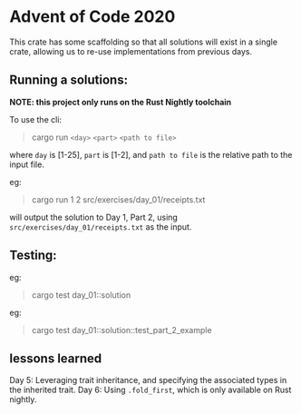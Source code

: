 # Advent of Code 2020

This crate has some scaffolding so that all solutions will exist in a single crate, allowing us to re-use
implementations from previous days.

## Running a solutions:
**NOTE: this project only runs on the Rust Nightly toolchain**

To use the cli:

> cargo run `<day>` `<part>` `<path to file>`

where `day` is [1-25], `part` is [1-2], and `path to file` is the relative path to the input file.

eg:

>cargo run 1 2 src/exercises/day_01/receipts.txt

will output the solution to Day 1, Part 2, using `src/exercises/day_01/receipts.txt` as the input.

## Testing:

eg:
> cargo test day_01::solution

eg:
> cargo test day_01::solution::test_part_2_example


## lessons learned

Day 5: Leveraging trait inheritance, and specifying the associated types in the inherited trait.
Day 6: Using `.fold_first`, which is only available on Rust nightly.
